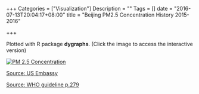 +++
Categories = ["Visualization"]
Description = ""
Tags = []
date = "2016-07-13T20:04:17+08:00"
title = "Beijing PM2.5 Concentration History 2015-2016"

+++

Plotted with R package **dygraphs**. (Click the image to access the interactive version)

[![PM 2.5 Concentration](/images/pm25.png)](htmls/pm25.html)

[Source: US Embassy](http://www.stateair.net/web/historical/1/1.html)

[Source: WHO guideline p.279](http://www.euro.who.int/__data/assets/pdf_file/0005/78638/E90038.pdf)
